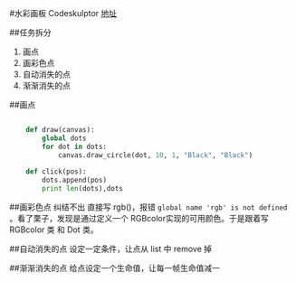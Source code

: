 #水彩画板
Codeskulptor [地址](http://www.codeskulptor.org/#user39_pgdhZaiK8h_1.py)

##任务拆分

1. 画点
2. 画彩色点
3. 自动消失的点
4. 渐渐消失的点


##画点

```Python

	def draw(canvas):
	    global dots
	    for dot in dots:
	        canvas.draw_circle(dot, 10, 1, "Black", "Black")
	 
	def click(pos):  
	    dots.append(pos)
	    print len(dots),dots
```

##画彩色点
纠结不出
直接写 rgb()，报错 ``global name 'rgb' is not defined`` 。看了栗子，发现是通过定义一个 RGBcolor实现的可用颜色。于是跟着写 RGBcolor 类 和 Dot 类。

##自动消失的点
设定一定条件，让点从 list 中 remove 掉


##渐渐消失的点
给点设定一个生命值，让每一帧生命值减一